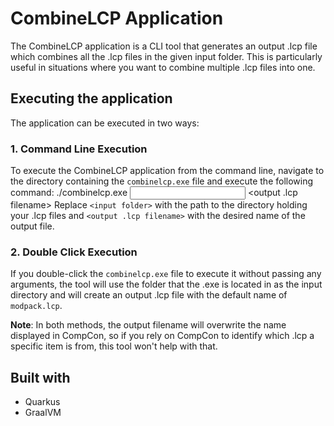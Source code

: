 # CombineLCP Application

The CombineLCP application is a CLI tool that generates an output .lcp file which combines all the .lcp files in the given input folder. This is particularly useful in situations where you want to combine multiple .lcp files into one.

## Executing the application

The application can be executed in two ways:

### 1. Command Line Execution

To execute the CombineLCP application from the command line, navigate to the directory containing the `combinelcp.exe` file and execute the following command:
./combinelcp.exe <input folder>  <output .lcp filename>
Replace `<input folder>` with the path to the directory holding your .lcp files and `<output .lcp filename>` with the desired name of the output file.

### 2. Double Click Execution

If you double-click the `combinelcp.exe` file to execute it without passing any arguments, the tool will use the folder that the .exe is located in as the input directory and will create an output .lcp file with the default name of `modpack.lcp`.

**Note**: In both methods, the output filename will overwrite the name displayed in CompCon, so if you rely on CompCon to identify which .lcp a specific item is from, this tool won't help with that.

## Built with

- Quarkus
- GraalVM